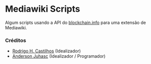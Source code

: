 # Mediawiki Scripts

Algum scripts usando a API do [blockchain.info](https://blockchain.info/) para uma extensão de Mediawiki.

### Créditos

- [Rodrigo H. Castilhos](https://github.com/rhcastilhos) (Idealizador)
- [Anderson Juhasc](https://github.com/Anderson-Juhasc) (Idealizador / Programador)

